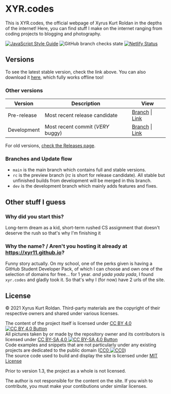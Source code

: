 # XYR.codes
This is XYR.codes, the official webpage of Xyrus Kurt Roldan in the depths of the internet! Here, you can find stuff I make on the internet ranging from coding projects to blogging and photography.

[![JavaScript Style Guide](https://img.shields.io/badge/code_style-standard-brightgreen.svg?style=flat-square)](https://standardjs.com) ![GitHub branch checks state](https://img.shields.io/github/checks-status/xyr11/xyr11.github.io/main?logo=github&style=flat-square) [![Netlify Status](https://api.netlify.com/api/v1/badges/58f1ecc1-7536-4cf3-a90e-a5b50228043a/deploy-status)](https://app.netlify.com/sites/xyrcodes/deploys)

## Versions
To see the latest stable version, check the link above. You can also download it [here](https://github.com/xyr11/xyr11.github.io/archive/refs/heads/main.zip), which fully works offline too!

### Other versions
Version | Description | View
-- | -- | --
Pre-release | Most recent release candidate | [Branch](https://github.com/xyr11/xyr11.github.io/tree/pre-release) \| [Link](https://rc.xyr.codes)
Development | Most recent commit (*VERY* buggy) | [Branch](https://github.com/xyr11/xyr11.github.io/tree/development) \| [Link](https://dev.xyr.codes)

For old versions, [check the Releases page](https://github.com/xyr11/xyr11.github.io/releases).

### Branches and Update flow
+ `main` is the main branch which contains full and stable versions.
+ `rc` is the preview branch (*rc* is short for release candidate). All stable but unfinished builds from development will be merged in this branch.
+ `dev` is the development branch which mainly adds features and fixes.

## Other stuff I guess

### Why did you start this?
Long-term dream as a kid, short-term rushed CS assignment that doesn't deserve the rush so that's why I'm finishing it

### Why the name? / Aren't you hosting it already at <https://xyr11.github.io>?
Funny story actually. On my school, one of the perks given is having a GitHub Student Developer Pack, of which I can choose and own one of the selection of domains for free... for 1 year. *and yada yada yada*, I found `xyr.codes` and gladly took it. So that's why I (for now) have 2 urls of the site.

## License
© 2021 Xyrus Kurt Roldan. Third-party materials are the copyright of their respective owners and shared under various licenses.

The content of the project itself is licensed under [CC BY 4.0 ![CC BY 4.0 Button](https://i.creativecommons.org/l/by/4.0/80x15.png)](http://creativecommons.org/licenses/by/4.0/) <br>
All pictures taken by or made by the repository owner and its contributors is licensed under [CC BY-SA 4.0 ![CC BY-SA 4.0 Button](https://i.creativecommons.org/l/by-sa/4.0/80x15.png)](http://creativecommons.org/licenses/by-sa/4.0/) <br>
Code examples and snippets that are not particularly under any existing projects are dedicated to the public domain ([CC0 ![CC0](https://licensebuttons.net/p/zero/1.0/80x15.png)](http://creativecommons.org/publicdomain/mark/1.0/)) <br>
The source code used to build and display the site is licensed under [MIT License](https://github.com/xyr11/xyr11.github.io/blob/main/LICENSE)

Prior to version 1.3, the project as a whole is not licensed.

The author is not responsible for the content on the site. If you wish to contribute, you must make your contibutions under similar licenses.
